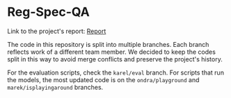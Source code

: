 # Reg-Spec-QA

Link to the project's report: [Report](https://docs.google.com/document/d/18jKDhhpdxcCHxHSvnkmYeA79AFUMKbpO859c9fze_eU/edit?usp=sharing)

The code in this repository is split into multiple branches. Each branch reflects work of a different team member. We decided to keep the codes split in this way to avoid merge conflicts and preserve the project's history.

For the evaluation scripts, check the `karel/eval` branch. For scripts that run the models, the most updated code is on the `ondra/playground` and `marek/isplayingaround` branches.
